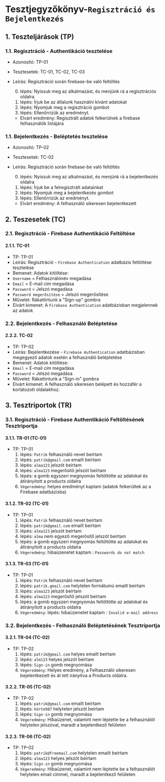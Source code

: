 # Tesztjegyzőkönyv-`Regisztráció és Bejelentkezés`

## 1. Teszteljárások (TP)

### 1.1. Regisztráció - Authentikáció tesztelése 
- Azonosító: TP-01
- Tesztesetek: TC-01, TC-02, TC-03
- Leírás: Regisztráció során firebase-be való feltöltés

    0. lépés: Nyissuk meg az alkalmazást, és menjünk rá a regisztrációs oldalra
    1. lépés: Írjuk be az átlalunk használni kívánt adatokat
    2. lépés: Nyomjuk meg a regisztráció gombot
    3. lépés: Ellenőrrizük az eredményt. 
    - Elvárt eredmény: Regisztrált adatok felkerülnek a firebase felhasználók listájára

### 1.1. Bejelentkezés - Beléptetés tesztelése 
- Azonosító: TP-02
- Tesztesetek: TC-02
- Leírás: Regisztráció során firebase-be való feltöltés

    0. lépés: Nyissuk meg az alkalmazást, és menjünk rá a bejelentkezés oldalra
    1. lépés: Írjuk be a felregisztrált adatainkat
    2. lépés: Nyomjuk meg a bejelentkezés gombot
    3. lépés: Ellenőrrizük az eredményt. 
    - Elvárt eredmény: A felhasználó sikeresen bejelentkezett

## 2. Teszesetek (TC)

### 2.1. Regisztráció - Firebase Authentikáció Feltöltése

#### 2.1.1. TC-01
- TP: TP-01
- Leírás: Regisztráció - `Firebase Authentication` adatbázis feltöltése tesztelése
- Bemenet: Adatok kitöltése: 
- `Username` = Felhasználónév megadása
- `Email` = E-mail cím megadása 
- `Password` = Jelszó megadása
- `Password megerősítése` = Jelszó megerősítése
- Művelet: Rákattintunk a "Sign-up" gombra
- Elvárt kimenet: A `Firebase Authentication` adatbázisban megjelennek az adatok

### 2.2. Bejelentkezés - Felhasználó Beléptetése

#### 2.2.2. TC-02
- TP: TP-02
- Leírás: Bejelentkezése - `Firebase Authentication` adatbázisban megegyező adatok esetén a felhasználó beléptetése
- Bemenet: Adatok kitöltése: 
- `Email` = E-mail cím megadása 
- `Password` = Jelszó megadása
- Művelet: Rákattintunk a "Sign-in" gombra
- Elvárt kimenet: A felhasználó sikeresen belépett és hozzáfér a korlátozott oldalakhoz.

## 3. Tesztriportok (TR)

### 3.1. Regisztráció - Firebase Authentikáció Feltöltésének Tesztriportja

#### 3.1.1. TR-01 (TC-01)
- TP: TP-01
    1. lépés: `Patrik` felhasználó nevet beírtam
    2. lépés: `patrik@gmail.com` emailt beírtam
    3. lépés: `alma123` jelszót beírtam
    4. lépés: `alma123` megerősítő jelszót beírtam
    5. lépés: a gomb egyszeri megnyomás feltöltötte az adatokat és átírányított a products oldalra
    6. `Végeredmény`: helyes eredményt kaptam (adatok felkerültek az a Firebase adatbázisba)

#### 3.1.2. TR-02 (TC-01)
- TP: TP-01
    1. lépés: `Patrik` felhasználó nevet beírtam
    2. lépés: `patrik@gmail.com` emailt beírtam
    3. lépés: `alma123` jelszót beírtam
    4. lépés: `alma` nem egyező megerősítő jelszót beírtam
    5. lépés: a gomb egyszeri megnyomás feltöltötte az adatokat és átírányított a products oldalra
    6. `Végeredmény`: hibaüzenetet kaptam : `Passwords do not match`

#### 3.1.3. TR-03 (TC-01)
- TP: TP-01
    1. lépés: `Patrik` felhasználó nevet beírtam
    2. lépés: `patrik.gmail.com` helytelen formátumú emailt beírtam
    3. lépés: `alma123` jelszót beírtam
    4. lépés: `alma123` megerősítő jelszót beírtam
    5. lépés: a gomb egyszeri megnyomás feltöltötte az adatokat és átírányított a products oldalra
    6. `Végeredmény`: lépés: hibaüzenetet kaptam : `Invalid e-mail address`



### 3.2. Bejelentkezés - Felhasználó Beléptetésének Tesztriportja

   #### 3.2.1. TR-04 (TC-02)
- TP: TP-02
    1. lépés: `patrik@gmail.com` helyes emailt beírtam
    2. lépés: `alm123` helyes jelszót beírtam
    3. lépés: `Sign-in` gomb megnyomása
    4. `Végeredmény`: Helyes eredmény, a Felhasználó sikeresen bejelentkezett és át lett irányítva a Products oldalra.

#### 3.2.2. TR-05 (TC-02)
- TP: TP-02
    1. lépés: `patrik@gmail.com` emailt beírtam
    2. lépés: `körte987` helytelen jelszót beírtam
    3. lépés: `Sign-in` gomb megnyomása
    4. `Végeredmény`: Hibaüzenet, valamint nem léptette be a felhasználót helytelen jelszóval, maradt a bejelentkező felületen

#### 3.2.3. TR-06 (TC-02)
- TP: TP-02
    1. lépés: `patrik@freemail.com` helytelen emailt beírtam
    2. lépés: `alma123` helyes jelszót beírtam
    3. lépés: `Sign-in` gomb megnyomása
    4. `Végeredmény`: Hibaüzenet, valamint nem léptette be a felhasználót helytelen email címmel, maradt a bejelentkező felületen
    